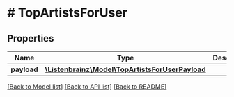 # # TopArtistsForUser

## Properties

Name | Type | Description | Notes
------------ | ------------- | ------------- | -------------
**payload** | [**\Listenbrainz\Model\TopArtistsForUserPayload**](TopArtistsForUserPayload.md) |  |

[[Back to Model list]](../../README.md#models) [[Back to API list]](../../README.md#endpoints) [[Back to README]](../../README.md)

